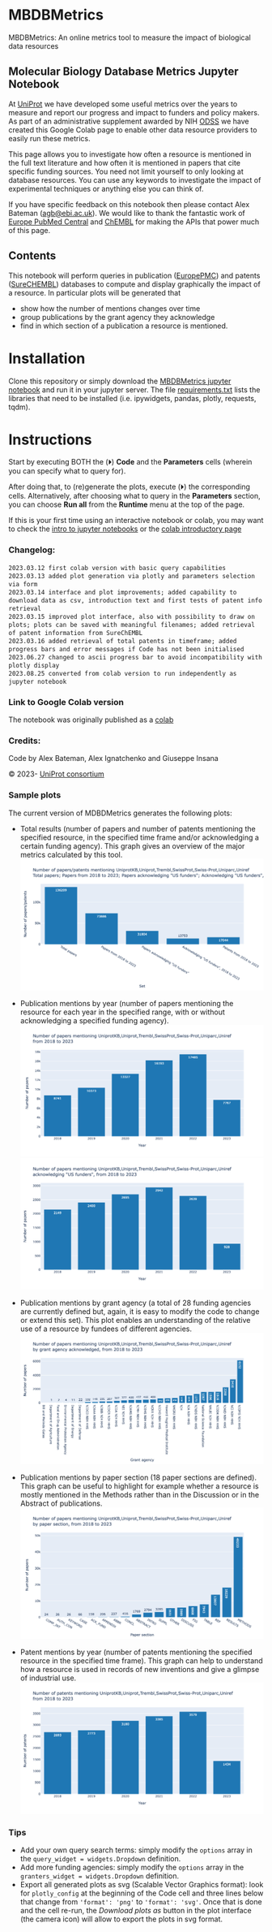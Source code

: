 # MBDBMetrics
MBDBMetrics: An online metrics tool to measure the impact of biological data resources

## Molecular Biology Database Metrics Jupyter Notebook
At [UniProt](https://uniprot.org) we have developed some useful metrics over the years to measure and report our progress and impact to funders and policy makers. As part of an administrative supplement awarded by NIH [ODSS](https://datascience.nih.gov/about/odss) we have created this Google Colab page to enable other data resource providers to easily run these metrics.

This page allows you to investigate how often a resource is mentioned in the full text literature and how often it is mentioned in papers that cite specific funding sources. You need not limit yourself to only looking at database resources. You can use any keywords to investigate the impact of experimental techniques or anything else you can think of.

If you have specific feedback on this notebook then please contact Alex Bateman (<agb@ebi.ac.uk>).
We would like to thank the fantastic work of [Europe PubMed Central](https://europepmc.org/) and [ChEMBL](https://www.ebi.ac.uk/chembl/) for making the APIs that power much of this page.


## Contents

This notebook will perform queries in publication ([EuropePMC](https://europepmc.org/)) and patents ([SureCHEMBL](https://www.surechembl.org/)) databases to compute and display graphically the impact of a resource.
In particular plots will be generated that
- show how the number of mentions changes over time
- group publications by the grant agency they acknowledge
- find in which section of a publication a resource is mentioned.

# Installation

Clone this repository or simply download the [MBDBMetrics jupyter notebook](./UniProt_MBDBMetrics.ipynb) and run it in your jupyter server. The file [requirements.txt](./requirements.txt) lists the libraries that need to be installed (i.e. ipywidgets, pandas, plotly, requests, tqdm).

# Instructions

Start by executing BOTH the (⏵︎) **Code** and the **Parameters** cells (wherein you can specify what to query for).

After doing that, to (re)generate the plots, execute (⏵︎) the corresponding cells.
Alternatively, after choosing what to query in the **Parameters** section, you can choose **Run all** from the **Runtime** menu at the top of the page.

If this is your first time using an interactive notebook or colab, you may want to check the [intro to jupyter notebooks](https://jupyter.org/try-jupyter/retro/notebooks/?path=notebooks/Intro.ipynb) or the [colab introductory page](https://colab.research.google.com/)

### Changelog:

    2023.03.12 first colab version with basic query capabilities
    2023.03.13 added plot generation via plotly and parameters selection via form
    2023.03.14 interface and plot improvements; added capability to download data as csv, introduction text and first tests of patent info retrieval
    2023.03.15 improved plot interface, also with possibility to draw on plots; plots can be saved with meaningful filenames; added retrieval of patent information from SureChEMBL
    2023.03.16 added retrieval of total patents in timeframe; added progress bars and error messages if Code has not been initialised
    2023.06.27 changed to ascii progress bar to avoid incompatibility with plotly display
    2023.08.25 converted from colab version to run independently as jupyter notebook

### Link to Google Colab version

The notebook was originally published as a [colab](https://colab.research.google.com/drive/1aEmSQR9DGQIZmHAIuQV9mLv7Mw9Ppkin)

### Credits:

Code by Alex Bateman, Alex Ignatchenko and Giuseppe Insana

© 2023- [UniProt consortium](https://www.uniprot.org/help/about)

### Sample plots

The current version of MDBDMetrics generates the following plots:
- Total results (number of papers and number of patents mentioning the specified resource, in the specified time frame and/or acknowledging a certain funding agency). This graph gives an overview of the major metrics calculated by this tool.
![totals](img/totals.png)

- Publication mentions by year (number of papers mentioning the resource for each year in the specified range, with or without acknowledging a specified funding agency).
![by_year](img/by_year.png)
![by_year_grant](img/by_year_grant.png)

- Publication mentions by grant agency (a total of 28 funding agencies are currently defined but, again, it is easy to modify the code to change or extend this set). This plot enables an understanding of the relative use of a resource by fundees of different agencies.
![by_grant_agency](img/by_grant_agency.png)

- Publication mentions by paper section (18 paper sections are defined).  This graph can be useful to highlight for example whether a resource is mostly mentioned in the Methods rather than in the Discussion or in the Abstract of publications.
![by_paper_section](img/by_paper_section.png)

- Patent mentions by year (number of patents mentioning the specified resource in the specified time frame). This graph can help to understand how a resource is used in records of new inventions and give a glimpse of industrial use.
![patents_by_year](img/patents_by_year.png)

### Tips

- Add your own query search terms: simply modify the `options` array in the `query_widget = widgets.Dropdown` definition.
- Add more funding agencies: simply modify the `options` array in the `granters_widget = widgets.Dropdown` definition.
- Export all generated plots as svg (Scalable Vector Graphics format): look for `plotly_config` at the beginning of the Code cell and three lines below that change from `'format': 'png'` to `'format': 'svg'`. Once that is done and the cell re-run, the *Download plots as* button in the plot interface (the camera icon) will allow to export the plots in svg format.
